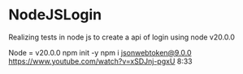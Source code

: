 # NodeJSLogin
Realizing tests in node js to create a api of login using node v20.0.0

Node = v20.0.0
npm init -y
npm i jsonwebtoken@9.0.0
https://www.youtube.com/watch?v=xSDJnj-pgxU
8:33